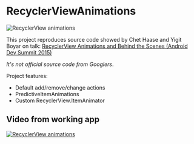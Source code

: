 # RecyclerViewAnimations

![RecyclerView animations](https://raw.githubusercontent.com/frogermcs/RecyclerViewAnimations/master/resources/recyclerviewanimations.png)

This project reproduces source code showed by Chet Haase and Yigit Boyar on talk: [RecyclerView Animations and Behind the Scenes (Android Dev Summit 2015)](https://www.youtube.com/watch?v=imsr8NrIAMs)

*It's not official source code from Googlers*.

Project features:

- Default add/remove/change actions
- PredictiveItemAnimations
- Custom RecyclerView.ItemAnimator

## Video from working app

[![RecyclerView animations](http://img.youtube.com/vi/HMd_aaFBM20/0.jpg)](https://www.youtube.com/watch?v=HMd_aaFBM20)
